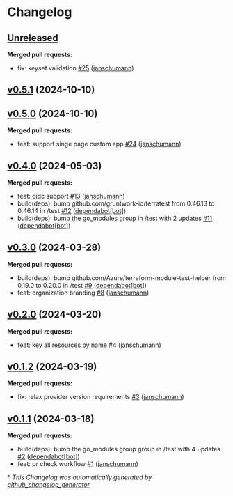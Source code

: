 # Changelog

## [Unreleased](https://github.com/Schumann-IT/terraform-azureadb2c-b2c-directory/tree/HEAD)

**Merged pull requests:**

- fix: keyset validation [\#25](https://github.com/Schumann-IT/terraform-azureadb2c-b2c-directory/pull/25) ([janschumann](https://github.com/janschumann))

## [v0.5.1](https://github.com/Schumann-IT/terraform-azureadb2c-b2c-directory/tree/v0.5.1) (2024-10-10)

## [v0.5.0](https://github.com/Schumann-IT/terraform-azureadb2c-b2c-directory/tree/v0.5.0) (2024-10-10)

**Merged pull requests:**

- feat: support singe page custom app [\#24](https://github.com/Schumann-IT/terraform-azureadb2c-b2c-directory/pull/24) ([janschumann](https://github.com/janschumann))

## [v0.4.0](https://github.com/Schumann-IT/terraform-azureadb2c-b2c-directory/tree/v0.4.0) (2024-05-03)

**Merged pull requests:**

- feat: oidc support [\#13](https://github.com/Schumann-IT/terraform-azureadb2c-b2c-directory/pull/13) ([janschumann](https://github.com/janschumann))
- build\(deps\): bump github.com/gruntwork-io/terratest from 0.46.13 to 0.46.14 in /test [\#12](https://github.com/Schumann-IT/terraform-azureadb2c-b2c-directory/pull/12) ([dependabot[bot]](https://github.com/apps/dependabot))
- build\(deps\): bump the go\_modules group in /test with 2 updates [\#11](https://github.com/Schumann-IT/terraform-azureadb2c-b2c-directory/pull/11) ([dependabot[bot]](https://github.com/apps/dependabot))

## [v0.3.0](https://github.com/Schumann-IT/terraform-azureadb2c-b2c-directory/tree/v0.3.0) (2024-03-28)

**Merged pull requests:**

- build\(deps\): bump github.com/Azure/terraform-module-test-helper from 0.19.0 to 0.20.0 in /test [\#9](https://github.com/Schumann-IT/terraform-azureadb2c-b2c-directory/pull/9) ([dependabot[bot]](https://github.com/apps/dependabot))
- feat: organization branding [\#8](https://github.com/Schumann-IT/terraform-azureadb2c-b2c-directory/pull/8) ([janschumann](https://github.com/janschumann))

## [v0.2.0](https://github.com/Schumann-IT/terraform-azureadb2c-b2c-directory/tree/v0.2.0) (2024-03-20)

**Merged pull requests:**

- feat: key all resources by name [\#4](https://github.com/Schumann-IT/terraform-azureadb2c-b2c-directory/pull/4) ([janschumann](https://github.com/janschumann))

## [v0.1.2](https://github.com/Schumann-IT/terraform-azureadb2c-b2c-directory/tree/v0.1.2) (2024-03-19)

**Merged pull requests:**

- fix: relax provider version requirements [\#3](https://github.com/Schumann-IT/terraform-azureadb2c-b2c-directory/pull/3) ([janschumann](https://github.com/janschumann))

## [v0.1.1](https://github.com/Schumann-IT/terraform-azureadb2c-b2c-directory/tree/v0.1.1) (2024-03-18)

**Merged pull requests:**

- build\(deps\): bump the go\_modules group group in /test with 4 updates [\#2](https://github.com/Schumann-IT/terraform-azureadb2c-b2c-directory/pull/2) ([dependabot[bot]](https://github.com/apps/dependabot))
- feat: pr check workflow [\#1](https://github.com/Schumann-IT/terraform-azureadb2c-b2c-directory/pull/1) ([janschumann](https://github.com/janschumann))



\* *This Changelog was automatically generated by [github_changelog_generator](https://github.com/github-changelog-generator/github-changelog-generator)*
